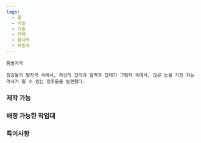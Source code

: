 ```yaml
---
tags:
  - 꿀
  - 비늘
  - 기술
  - 언어
  - 광사학
  - 보존학
---
```



```
틈발자국

짐승들의 발자국 속에서, 자신의 갑각과 알맥과 껍데기 그림자 속에서, 많은 눈을 가진 자는 역사가 될 수 있는 징후들을 발견했다.
```


### 제작 가능



### 배정 가능한 작업대



### 특이사항

